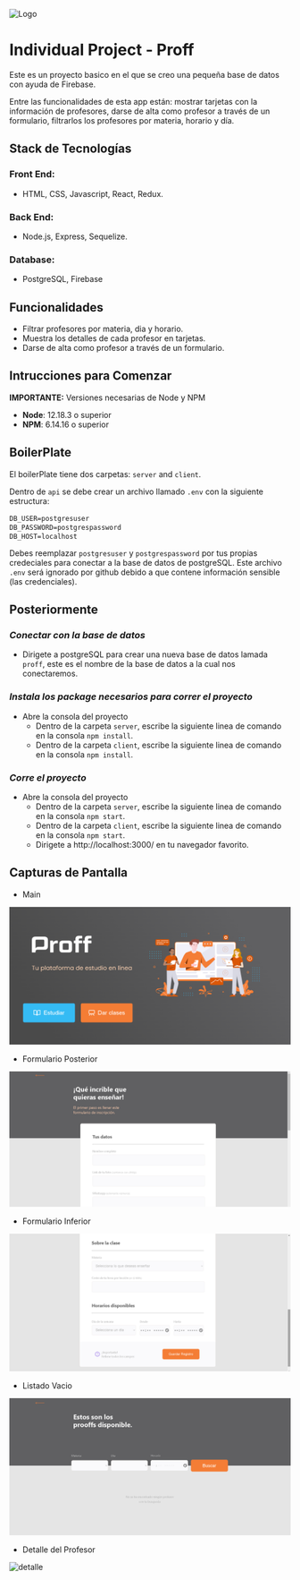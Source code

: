 ![Logo](https://raw.githubusercontent.com/Caarlos94/Proff/client/src/img/home.png)

# Individual Project - Proff

Este es un proyecto basico en el que se creo una pequeña base de datos con ayuda de Firebase.

Entre las funcionalidades de esta app están: mostrar tarjetas con la información de profesores, darse de alta como profesor a través de un formulario, 
filtrarlos los profesores por materia, horario y día.

## Stack de Tecnologías

### Front End:
- HTML, CSS, Javascript, React, Redux.

### Back End:
- Node.js, Express, Sequelize.

### Database:
- PostgreSQL, Firebase

## Funcionalidades

- Filtrar profesores por materia, dia y horario.
- Muestra los detalles de cada profesor en tarjetas.
- Darse de alta como profesor a través de un formulario.

## **Intrucciones para Comenzar** 

__IMPORTANTE:__ Versiones necesarias de Node y NPM 

 * __Node__: 12.18.3 o superior
 * __NPM__: 6.14.16 o superior
 
## BoilerPlate

El boilerPlate tiene dos carpetas: `server` and `client`.

Dentro de `api` se debe crear un archivo llamado `.env` con la siguiente estructura: 
```
DB_USER=postgresuser
DB_PASSWORD=postgrespassword
DB_HOST=localhost
```
Debes reemplazar `postgresuser` y `postgrespassword` por tus propias credeciales para conectar a la base de datos de postgreSQL. Este archivo `.env` será ignorado por github debido a que contene información sensible (las credenciales).

## Posteriormente
### _Conectar con la base de datos_

 - Dirigete a postgreSQL para crear una nueva base de datos lamada `proff`, este es el nombre de la base de datos a la cual nos conectaremos.

### _Instala los package necesarios para correr el proyecto_

- Abre la consola del proyecto
    + Dentro de la carpeta `server`, escribe la siguiente linea de comando en la consola `npm install`.
    + Dentro de la carpeta `client`, escribe la siguiente linea de comando en la consola `npm install`.

### _Corre el proyecto_

- Abre la consola del proyecto
    + Dentro de la carpeta `server`, escribe la siguiente linea de comando en la consola `npm start`.
    +  Dentro de la carpeta `client`, escribe la siguiente linea de comando en la consola `npm start`.
    +  Dirigete a  http://localhost:3000/ en tu navegador favorito. 

## Capturas de Pantalla

- Main

![main](https://raw.githubusercontent.com/Caarlos94/Proff/main/client/src/img/home.png)

- Formulario Posterior

![form](https://raw.githubusercontent.com/Caarlos94/Proff/main/client/src/img/form1.png)

- Formulario Inferior

![form](https://raw.githubusercontent.com/Caarlos94/Proff/main/client/src/img/form2.png)

- Listado Vacio

![listado](https://raw.githubusercontent.com/Caarlos94/Proff/main/client/src/img/listadoVacio.png)

- Detalle del Profesor

![detalle](https://raw.githubusercontent.com/Caarlos94/pokemon/main/client/src/img/Readme/cards.png)

